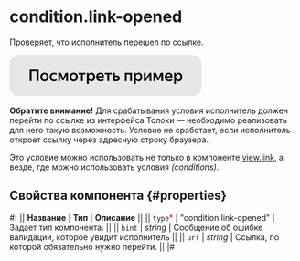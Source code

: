 # condition.link-opened

Проверяет, что исполнитель перешел по ссылке.

[![](../_images/buttons/view-example.svg)](https://clck.ru/QRauK)

**Обратите внимание!** Для срабатывания условия исполнитель должен перейти по ссылке из интерфейса Толоки — необходимо реализовать для него такую возможность. Условие не сработает, если исполнитель откроет ссылку через адресную строку браузера.

Это условие можно использовать не только в компоненте [view.link](view.link.md), а везде, где можно использовать условия _(conditions)_.

## Свойства компонента {#properties}

#|
|| **Название** | **Тип** | **Описание** ||
|| `type`<span style="color: red">\*</span> | "condition.link-opened" | Задает тип компонента. ||
|| `hint` | _string_ | Сообщение об ошибке валидации, которое увидит исполнитель ||
|| `url` | _string_ | Ссылка, по которой обязательно нужно перейти. ||
|#

